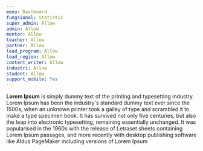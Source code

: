 ```yaml
---
menu: Dashboard
fungsional: Statistic
super_admin: Allow
admin: Allow
mentor: Allow
teacher: Allow
partner: Allow
lead_program: Allow
lead_region: Allow
content_writer: Allow
industri: Allow
student: Allow
support_mobile: Yes
---
```

**Lorem Ipsum** is simply dummy text of the printing and typesetting industry. Lorem Ipsum has been the industry's standard dummy text ever since the 1500s, when an unknown printer took a galley of type and scrambled it to make a type specimen book. It has survived not only five centuries, but also the leap into electronic typesetting, remaining essentially unchanged. It was popularised in the 1960s with the release of Letraset sheets containing Lorem Ipsum passages, and more recently with desktop publishing software like Aldus PageMaker including versions of Lorem Ipsum